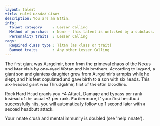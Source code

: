 ```yaml
---
layout: talent
title: Multi-Headed Giant
description: You are an Ettin.
info:
  Talent category     : Lesser Calling
  Method of purchase  : None - this talent is unlocked by a subclass.
  Personality traits  : Lesser Calling
reqs:
  Required class type : Titan (as class or trait)
  Banned traits       : Any other Lesser Calling
---
```


The first giant was Aurgelmir, born from the primeval chaos of the Nexus and later slain by one-eyed Wotan and his brothers. According to legend, a giant son and giantess daughter grew from Aurgelmir's armpits while he slept, and his feet copulated and gave birth to a son with six heads. This six-headed giant was Thrudgelmir, first of the ettin bloodline.

Rock Hard Head grants you +4 Attack, Damage and bypass per rank instead of the usual +2 per rank. Furthermore, if your first headbutt successfully hits, you will automatically follow up 1 second later with a second headbutt attack.

Your innate crush and mental immunity is doubled (see 'help innate').